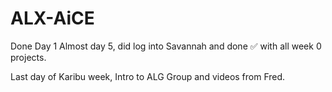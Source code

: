 # ALX-AiCE
Done Day 1
Almost day 5, did log into Savannah and done ✅ with all week 0 projects. 

Last day of Karibu week, Intro to ALG Group and videos from Fred.
